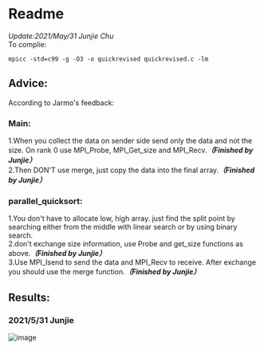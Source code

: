 # Readme
*Update:2021/May/31 Junjie Chu*  
To complie:  
```
mpicc -std=c99 -g -O3 -o quickrevised quickrevised.c -lm
```
## Advice:
According to Jarmo's feedback:  
### Main: 
1.When you collect the data on sender side send only the data and not the size. On rank 0 use MPI_Probe, MPI_Get_size and MPI_Recv.***（Finished by Junjie）***     
2.Then DON'T use merge, just copy the data into the final array.***（Finished by Junjie）***   
### parallel_quicksort: 
1.You don't have to allocate low, high array. just find the split point by searching either from the middle with linear search or by using binary search.   
2.don't exchange size information, use Probe and get_size functions as above.***（Finished by Junjie）***   
3.Use MPI_Isend to send the data and MPI_Recv to receive. After exchange you should use the merge function.***（Finished by Junjie）***   

## Results:
### 2021/5/31 Junjie
![image](https://user-images.githubusercontent.com/65893273/120116501-0e6cf980-c1bb-11eb-9a48-b47b10d7f0bb.png)  
